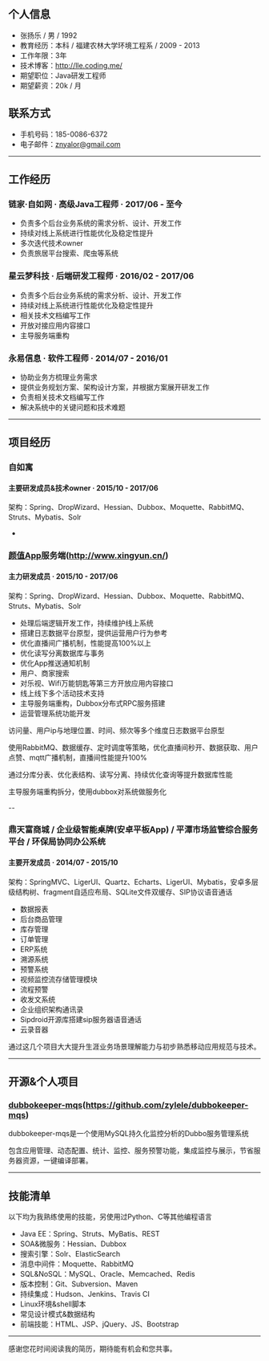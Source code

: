 ## 个人信息

- 张扬乐 / 男 / 1992
- 教育经历：本科 / 福建农林大学环境工程系 / 2009 - 2013
- 工作年限：3年
- 技术博客：<a href="http://lle.coding.me/" target="_blank">http://lle.coding.me/</a>
- 期望职位：Java研发工程师
- 期望薪资：20k / 月

## 联系方式

- 手机号码：185-0086-6372
- 电子邮件：znyalor@gmail.com

---

## 工作经历

### 链家·自如网 · 高级Java工程师 · 2017/06 - 至今

- 负责多个后台业务系统的需求分析、设计、开发工作
- 持续对线上系统进行性能优化及稳定性提升
- 多次迭代技术owner
- 负责旅居平台搜索、爬虫等系统

### 星云梦科技 · 后端研发工程师 · 2016/02 - 2017/06

- 负责多个后台业务系统的需求分析、设计、开发工作
- 持续对线上系统进行性能优化及稳定性提升
- 相关技术文档编写工作
- 开放对接应用内容接口
- 主导服务端重构

### 永易信息 · 软件工程师 · 2014/07 - 2016/01

- 协助业务方梳理业务需求
- 提供业务规划方案、架构设计方案，并根据方案展开研发工作
- 负责相关技术文档编写工作
- 解决系统中的关键问题和技术难题

---

## 项目经历

### 自如寓

#### 主要研发成员&技术owner · 2015/10 - 2017/06

架构：Spring、DropWizard、Hessian、Dubbox、Moquette、RabbitMQ、Struts、Mybatis、Solr

- 

### <a href="http://www.xingyun.cn/" target="_blank">颜值App</a>服务端(http://www.xingyun.cn/)

#### 主力研发成员 · 2015/10 - 2017/06

架构：Spring、DropWizard、Hessian、Dubbox、Moquette、RabbitMQ、Struts、Mybatis、Solr

- 处理后端逻辑开发工作，持续维护线上系统
- 搭建日志数据平台原型，提供运营用户行为参考
- 优化直播间广播机制，性能提高100%以上
- 优化读写分离数据库与事务
- 优化App推送通知机制
- 用户、商家搜索
- 对乐视、Wifi万能钥匙等第三方开放应用内容接口
- 线上线下多个活动技术支持
- 主导服务端重构，Dubbox分布式RPC服务搭建
- 运营管理系统功能开发

访问量、用户ip与地理位置、时间、频次等多个维度日志数据平台原型

使用RabbitMQ、数据缓存、定时调度等策略，优化直播间秒开、数据获取、用户点赞、mqtt广播机制，直播间性能提升100%

通过分库分表、优化表结构、读写分离、持续优化查询等提升数据库性能

主导服务端重构拆分，使用dubbox对系统做服务化

--

### 鼎天富商城 / 企业级智能桌牌(安卓平板App) / 平潭市场监管综合服务平台 / 环保局协同办公系统

#### 主要开发成员 · 2014/07 - 2015/10

架构：SpringMVC、LigerUI、Quartz、Echarts、LigerUI、Mybatis，安卓多层级结构树、fragment自适应布局、SQLite文件双缓存、SIP协议语音通话

- 数据报表
- 后台商品管理
- 库存管理
- 订单管理
- ERP系统
- 溯源系统
- 预警系统
- 视频监控流存储管理模块
- 流程预警
- 收发文系统
- 企业组织架构通讯录
- Sipdroid开源库搭建sip服务器语音通话
- 云录音器

通过这几个项目大大提升生涯业务场景理解能力与初步熟悉移动应用规范与技术。

---

## 开源&个人项目

### <a href="https://github.com/zylele/dubbokeeper-mqs" target="_blank">dubbokeeper-mqs</a>(https://github.com/zylele/dubbokeeper-mqs)

dubbokeeper-mqs是一个使用MySQL持久化监控分析的Dubbo服务管理系统

包含应用管理、动态配置、统计、监控、服务预警功能，集成监控与展示，节省服务器资源，一键编译部署。

---

## 技能清单

以下均为我熟练使用的技能，另使用过Python、C等其他编程语言

- Java EE：Spring、Struts、MyBatis、REST
- SOA&微服务：Hessian、Dubbox
- 搜索引擎：Solr、ElasticSearch
- 消息中间件：Moquette、RabbitMQ
- SQL&NoSQL：MySQL、Oracle、Memcached、Redis
- 版本控制：Git、Subversion、Maven
- 持续集成：Hudson、Jenkins、Travis CI
- Linux环境&shell脚本
- 常见设计模式&数据结构
- 前端技能：HTML、JSP、jQuery、JS、Bootstrap

---

感谢您花时间阅读我的简历，期待能有机会和您共事。
